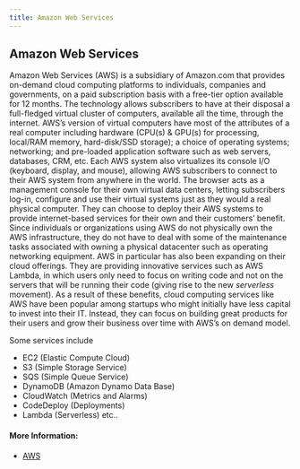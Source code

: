 ```yaml
---
title: Amazon Web Services
---
```

## Amazon Web Services

Amazon Web Services (AWS) is a subsidiary of Amazon.com that provides on-demand cloud computing platforms to individuals, companies and governments, on a paid subscription basis with a free-tier option available for 12 months. The technology allows subscribers to have at their disposal a full-fledged virtual cluster of computers, available all the time, through the internet. AWS’s version of virtual computers have most of the attributes of a real computer including hardware (CPU(s) & GPU(s) for processing, local/RAM memory, hard-disk/SSD storage); a choice of operating systems; networking; and pre-loaded application software such as web servers, databases, CRM, etc. Each AWS system also virtualizes its console I/O (keyboard, display, and mouse), allowing AWS subscribers to connect to their AWS system from anywhere in the world. The browser acts as a management console for their own virtual data centers, letting subscribers log-in, configure and use their virtual systems just as they would a real physical computer. They can choose to deploy their AWS systems to provide internet-based services for their own and their customers’ benefit. Since individuals or organizations using AWS do not physically own the AWS infrastructure, they do not have to deal with some of the maintenance tasks associated with owning a physical datacenter such as operating networking equipment. AWS in particular has also been expanding on their cloud offerings. They are providing innovative services such as AWS Lambda, in which users only need to focus on writing code and not on the servers that will be running their code (giving rise to the new *serverless* movement). As a result of these benefits, cloud computing services like AWS have been popular among startups who might initially have less capital to invest into their IT. Instead, they can focus on building great products for their users and grow their business over time with AWS’s on demand model.

Some services include
* EC2 (Elastic Compute Cloud)
* S3 (Simple Storage Service)
* SQS (Simple Queue Service)
* DynamoDB (Amazon Dynamo Data Base)
* CloudWatch (Metrics and Alarms)
* CodeDeploy (Deployments)  
* Lambda (Serverless)
etc..



#### More Information:
<!-- Please add any articles you think might be helpful to read before writing the article -->
* <a href='https://aws.amazon.com/' target='_blank' rel='nofollow'>AWS</a>
